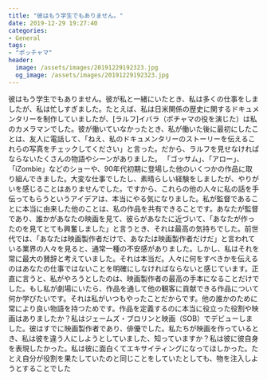 ```yaml
---
title: "彼はもう学生でもありません。"
date: 2019-12-29 19:27:40
categories:
- General
tags:
- "ポッチャマ"
header:
  image: /assets/images/20191229192323.jpg
  og_image: /assets/images/20191229192323.jpg
---
```


彼はもう学生でもありません。彼が私と一緒にいたとき、私は多くの仕事をしましたが、私は忙しすぎました。たとえば、私は日米関係の歴史に関するドキュメンタリーを制作していましたが、[ラルフ]イバラ（ポチャマの役を演じた）は私のカメラマンでした。彼が働いていなかったとき、私が働いた後に最初にしたことは、友人に電話して、「ねえ、私のドキュメンタリーのストーリーを伝えるこれらの写真をチェックしてください」と言った。だから、ラルフを見せなければならないたくさんの物語やシーンがありました。 「ゴッサム」、「アロー」、「iZombie」などのショーや、90年代初期に登場した他のいくつかの作品に取り組んできました。大変な仕事でしたし、素晴らしい経験をしましたが、やりがいを感じることはありませんでした。ですから、これらの他の人々に私の話を手伝ってもらうというアイデアは、本当にやる気になりました。私が監督であることに本当に由来した他のことは、私の作品を共有できることです。あなたが監督であり、誰かがあなたの映画を見て、彼らがあなたに近づいて、「あなたが作ったのを見てとても興奮しました」と言うとき、それは最高の気持ちでした。前世代では、「あなたは映画製作者だけで、あなたは映画製作者だけだ」と言われている業界の人々を見ると、通常一種の不安感がありました。しかし、私はそれを常に最大の賛辞と考えていました。それは本当だ。人々に何をすべきかを伝えるのはあなたの仕事ではないことを明確にしなければならないと感じています。正直に言うと、私がやろうとしたのは、映画製作者の最高の手本になることだけでした。もし私が劇場にいたら、作品を通して他の観客に貢献できる作品について何か学びたいです。それは私がいつもやったことだからです。他の誰かのために常により良い物語を持つためです。作品を定義するのに本当に役立った役割や映画はありましたか？私はジェームズ・ブロリンと映画（SOB）でデビューしました。彼はすでに映画製作者であり、俳優でした。私たちが映画を作っているとき、私は彼を違う人にしようとしていました、知っていますか？私は彼に彼自身を表現したかった。私は彼に面白くてエキサイティングになってほしかった。たとえ自分が役割を果たしていたのと同じことをしていたとしても、物を注入しようとすることでした
